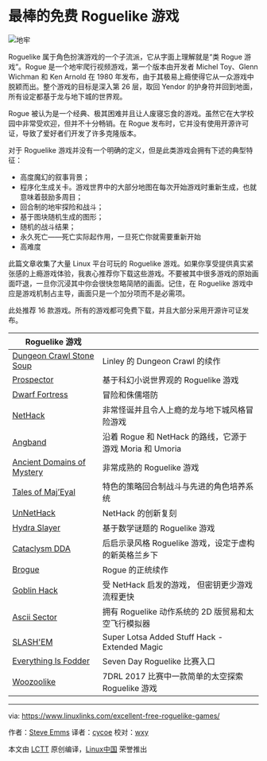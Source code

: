 最棒的免费 Roguelike 游戏
======

![地牢](https://i2.wp.com/www.linuxlinks.com/wp-content/uploads/2017/12/dungeon.jpg?zoom=2&resize=600%2C386&ssl=1)

Roguelike 属于角色扮演游戏的一个子流派，它从字面上理解就是“类 Rogue 游戏”。Rogue 是一个地牢爬行视频游戏，第一个版本由开发者 Michel Toy、Glenn Wichman 和 Ken Arnold 在 1980 年发布，由于其极易上瘾使得它从一众游戏中脱颖而出。整个游戏的目标是深入第 26 层，取回 Yendor 的护身符并回到地面，所有设定都基于龙与地下城的世界观。

Rogue 被认为是一个经典、极其困难并且让人废寝忘食的游戏。虽然它在大学校园中非常受欢迎，但并不十分畅销。在 Rogue 发布时，它并没有使用开源许可证，导致了爱好者们开发了许多克隆版本。

对于 Roguelike 游戏并没有一个明确的定义，但是此类游戏会拥有下述的典型特征：

  * 高度魔幻的叙事背景；
  * 程序化生成关卡。游戏世界中的大部分地图在每次开始游戏时重新生成，也就意味着鼓励多周目；
  * 回合制的地牢探险和战斗；
  * 基于图块随机生成的图形；
  * 随机的战斗结果；
  * 永久死亡——死亡实际起作用，一旦死亡你就需要重新开始
  * 高难度

此篇文章收集了大量 Linux 平台可玩的 Roguelike 游戏。如果你享受提供真实紧张感的上瘾游戏体验，我衷心推荐你下载这些游戏。不要被其中很多游戏的原始画面吓退，一旦你沉浸其中你会很快忽略简陋的画面。记住，在 Roguelike 游戏中应是游戏机制占主导，画面只是一个加分项而不是必需项。

此处推荐 16 款游戏。所有的游戏都可免费下载，并且大部分采用开源许可证发布。

| Roguelike 游戏 |  |
| --- | --- |
| [Dungeon Crawl Stone Soup][1] | ﻿Linley 的 Dungeon Crawl 的续作 |
| [Prospector][2] | 基于科幻小说世界观的 Roguelike 游戏 |
| [Dwarf Fortress][3] | 冒险和侏儒塔防 |
| [NetHack][4] | 非常怪诞并且令人上瘾的龙与地下城风格冒险游戏 |
| [Angband][5] | 沿着 Rogue 和 NetHack 的路线，它源于游戏 Moria 和 Umoria |
| [Ancient Domains of Mystery][6] | 非常成熟的 Roguelike 游戏 |
| [Tales of Maj’Eyal][7] | 特色的策略回合制战斗与先进的角色培养系统 |
| [UnNetHack][8] | NetHack 的创新复刻 |
| [Hydra Slayer][9] | 基于数学谜题的 Roguelike 游戏 |
| [Cataclysm DDA][10] | 后启示录风格 Roguelike 游戏，设定于虚构的新英格兰乡下|
| [Brogue][11] | Rogue 的正统续作 |
| [Goblin Hack][12] | 受 NetHack 启发的游戏， 但密钥更少游戏流程更快 |
| [Ascii Sector][13] | 拥有 Roguelike 动作系统的 2D 版贸易和太空飞行模拟器 |
| [SLASH'EM][14] | Super Lotsa Added Stuff Hack - Extended Magic |
| [Everything Is Fodder][15] | Seven Day Roguelike 比赛入口 |
| [Woozoolike][16] | 7DRL 2017 比赛中一款简单的太空探索 Roguelike 游戏 |


--------------------------------------------------------------------------------

via: https://www.linuxlinks.com/excellent-free-roguelike-games/

作者：[Steve Emms][a]
译者：[cycoe](https://github.com/cycoe)
校对：[wxy](https://github.com/wxy)

本文由 [LCTT](https://github.com/LCTT/TranslateProject) 原创编译，[Linux中国](https://linux.cn/) 荣誉推出

[a]:https://www.linuxlinks.com/author/linuxlinks/
[1]:https://www.linuxlinks.com/dungeoncrawlstonesoup/
[2]:https://www.linuxlinks.com/Prospector-roguelike/
[3]:https://www.linuxlinks.com/dwarffortress/
[4]:https://www.linuxlinks.com/nethack/
[5]:https://www.linuxlinks.com/angband/
[6]:https://www.linuxlinks.com/ADOM/
[7]:https://www.linuxlinks.com/talesofmajeyal/
[8]:https://www.linuxlinks.com/unnethack/
[9]:https://www.linuxlinks.com/hydra-slayer/
[10]:https://www.linuxlinks.com/cataclysmdda/
[11]:https://www.linuxlinks.com/brogue/
[12]:https://www.linuxlinks.com/goblin-hack/
[13]:https://www.linuxlinks.com/asciisector/
[14]:https://www.linuxlinks.com/slashem/
[15]:https://www.linuxlinks.com/everything-is-fodder/
[16]:https://www.linuxlinks.com/Woozoolike/
[17]:https://i2.wp.com/www.linuxlinks.com/wp-content/uploads/2017/12/dungeon.jpg?resize=300%2C200&ssl=1
